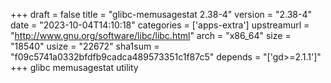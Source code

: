 +++
draft = false
title = "glibc-memusagestat 2.38-4"
version = "2.38-4"
date = "2023-10-04T14:10:18"
categories = ['apps-extra']
upstreamurl = "http://www.gnu.org/software/libc/libc.html"
arch = "x86_64"
size = "18540"
usize = "22672"
sha1sum = "f09c5741a0332bfdfb9cadca489573351c1f87c5"
depends = "['gd>=2.1.1']"
+++
glibc memusagestat utility